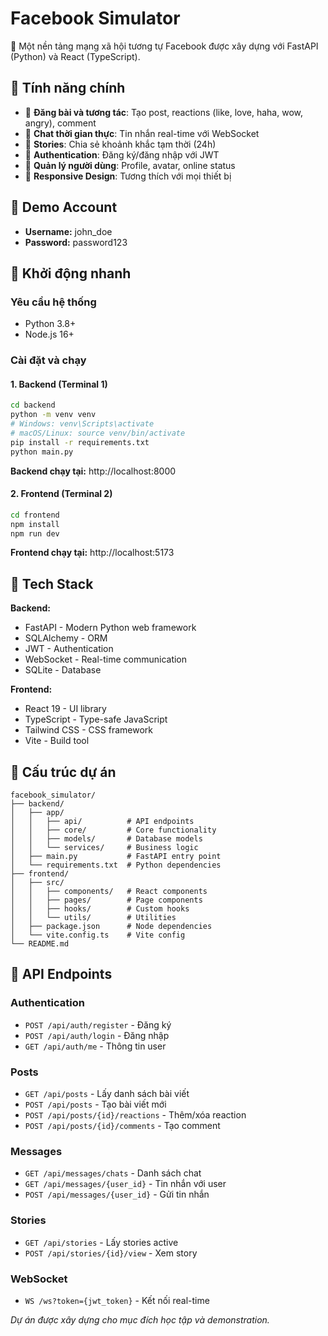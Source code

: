 # Facebook Simulator

🚀 Một nền tảng mạng xã hội tương tự Facebook được xây dựng với FastAPI (Python) và React (TypeScript).

## 🎯 Tính năng chính

- 📝 **Đăng bài và tương tác**: Tạo post, reactions (like, love, haha, wow, angry), comment
- 💬 **Chat thời gian thực**: Tin nhắn real-time với WebSocket
- 📖 **Stories**: Chia sẻ khoảnh khắc tạm thời (24h)
- 🔐 **Authentication**: Đăng ký/đăng nhập với JWT
- 👥 **Quản lý người dùng**: Profile, avatar, online status
- 📱 **Responsive Design**: Tương thích với mọi thiết bị

## 🎯 Demo Account
- **Username:** john_doe
- **Password:** password123

## 🚀 Khởi động nhanh

### Yêu cầu hệ thống
- Python 3.8+
- Node.js 16+

### Cài đặt và chạy

#### 1. Backend (Terminal 1)
```bash
cd backend
python -m venv venv
# Windows: venv\Scripts\activate
# macOS/Linux: source venv/bin/activate
pip install -r requirements.txt
python main.py
```

**Backend chạy tại:** http://localhost:8000

#### 2. Frontend (Terminal 2)
```bash
cd frontend
npm install
npm run dev
```

**Frontend chạy tại:** http://localhost:5173

## 🔧 Tech Stack

**Backend:**
- FastAPI - Modern Python web framework
- SQLAlchemy - ORM
- JWT - Authentication
- WebSocket - Real-time communication
- SQLite - Database

**Frontend:**
- React 19 - UI library
- TypeScript - Type-safe JavaScript
- Tailwind CSS - CSS framework
- Vite - Build tool

## 📂 Cấu trúc dự án

```
facebook_simulator/
├── backend/
│   ├── app/
│   │   ├── api/          # API endpoints
│   │   ├── core/         # Core functionality
│   │   ├── models/       # Database models
│   │   └── services/     # Business logic
│   ├── main.py           # FastAPI entry point
│   └── requirements.txt  # Python dependencies
├── frontend/
│   ├── src/
│   │   ├── components/   # React components
│   │   ├── pages/        # Page components
│   │   ├── hooks/        # Custom hooks
│   │   └── utils/        # Utilities
│   ├── package.json      # Node dependencies
│   └── vite.config.ts    # Vite config
└── README.md
```

## 🌟 API Endpoints

### Authentication
- `POST /api/auth/register` - Đăng ký
- `POST /api/auth/login` - Đăng nhập
- `GET /api/auth/me` - Thông tin user

### Posts
- `GET /api/posts` - Lấy danh sách bài viết
- `POST /api/posts` - Tạo bài viết mới
- `POST /api/posts/{id}/reactions` - Thêm/xóa reaction
- `POST /api/posts/{id}/comments` - Tạo comment

### Messages
- `GET /api/messages/chats` - Danh sách chat
- `GET /api/messages/{user_id}` - Tin nhắn với user
- `POST /api/messages/{user_id}` - Gửi tin nhắn

### Stories
- `GET /api/stories` - Lấy stories active
- `POST /api/stories/{id}/view` - Xem story

### WebSocket
- `WS /ws?token={jwt_token}` - Kết nối real-time

*Dự án được xây dựng cho mục đích học tập và demonstration.*
